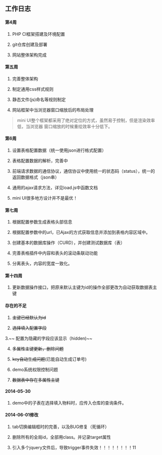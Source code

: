 ## 工作日志

#### 第4周

1. PHP CI框架搭建及环境配置

2. git仓库创建及部署

3. 网站整体架构完成

#### 第五周

1. 完善整体架构

2. 制定通用css样式规则

3. 静态文件(js)命名等规则制定

4. 网站框架中当浏览器窗口缩放后的布局处理

> mini UI整个框架都采用了绝对定位的方式，虽然易于控制，但是渲染效率低，当浏览器
> 窗口缩放的时候重绘效率十分低下。

#### 第6周

1. 设置表格配置数据（统一使用json进行格式配置）

2. 表格配置数据的解析，完善中

3. 前端请求数据的通信协议，通信协议中使用统一的状态码（status），统一的返回数据格式（json串）

4. 通用的ajax请求方法，详见load.js中函数文档

5. mini UI很多地方设计并不是最优！

#### 第七周

1. 根据配置参数生成表格头部信息

2. 根据配置参数中的url，已Ajax的方式获取信息并添加到表格内容区域中。

3. 创建基本的数据库操作（CURD），并创建测试数据库（表）

4. 完善表格插件中内容和表头的滚动条联动功能

5. 分离表头，内容的宽度一致化。

#### 第十四周

1. 更新数据操作接口，把原来默认主键为id的操作全部更改为自动获取数据表主键


#### 存在的不足

1. ~~主键已经默认为id~~

2. ~~选择填入配置字段~~

3.~~ 配置为隐藏的字段应该显示（hidden)~~

4. ~~多属性主键更新，删除问题~~

5. ~~key自动生成问题~~(已能自动生成订单号)

6. demo系统权限控制问题

7. ~~数据表中存在多属性主键~~


#### 2014-05-30

1. demo中的子表在选择填入物料时，应传入仓库的查询条件。

#### 2014-06-01修改

1. tab切换编辑框时的完善，以及BUG修复（死循环）

2. 删除所有的全局id，全部用class。并记录target属性

3. 引入多个jquery文件后，导致trigger事件失效！！！！！！！！11
